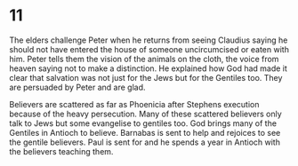 # 11

The elders challenge Peter when he returns from seeing Claudius saying he should not have entered the house of someone uncircumcised or eaten with him. Peter tells them the vision of the animals on the cloth, the voice from heaven saying not to make a distinction. He explained how God had made it clear that salvation was not just for the Jews but for the Gentiles too. They are persuaded by Peter and are glad.

Believers are scattered as far as Phoenicia after Stephens execution because of the heavy persecution. Many of these scattered believers only talk to Jews but some evangelise to gentiles too. God brings many of the Gentiles in Antioch to believe. Barnabas is sent to help and rejoices to see the gentile believers. Paul is sent for and he spends a year in Antioch with the believers teaching them.